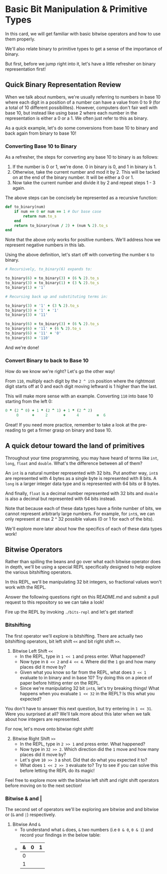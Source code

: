 # Basic Bit Manipulation & Primitive Types

In this card, we will get familiar with basic bitwise operators and how to use them properly.

We'll also relate binary to primitive types to get a sense of the importance of binary.

But first, before we jump right into it, let's have a little refresher on binary representation first! 

## Quick Binary Representation Review

When we talk about numbers, we're usually referring to numbers in base 10 where each digit in a position of a number can have a value from 0 to 9 (for a total of 10 different possibilites).
However, computers don't fair well with base 10, but instead like using base 2 where each number in the representation is either a 0 or a 1. We often just refer to this as binary.

As a quick example, let's do some conversions from base 10 to binary and back again from binary to base 10!

### Converting Base 10 to Binary

As a refresher, the steps for converting any base 10 to binary is as follows:

1. If the number is 0 or 1, we're done. 0 in binary is 0, and 1 in binary is 1.
2. Otherwise, take the current number and mod it by 2. This will be tacked on at the end of the binary number. It will be either a 0 or 1.
3. Now take the current number and divide it by 2 and repeat steps 1 - 3 again.

The above steps can be concisely be represented as a recursive function:

```ruby
def to_binary(num)
    if num == 0 or num == 1 # Our base case
        return num.to_s
    end
    return to_binary(num / 2) + (num % 2).to_s
end
```

Note that the above only works for positive numbers. We'll address how we represent negative numbers in this lab.

Using the above definition, let's start off with converting the number `6` to binary.

```ruby
# Recursively, to_binary(6) expands to:

to_binary(6) = to_binary(3) + (6 % 2).to_s
to_binary(3) = to_binary(1) + (3 % 2).to_s
to_binary(1) = '1'

# Recursing back up and substituting terms in:

to_binary(3) = '1' + (3 % 2).to_s
to_binary(3) = '1' + '1'
to_binary(3) = '11'

to_binary(6) = to_binary(3) + (6 % 2).to_s
to_binary(6) = '11' + (6 % 2).to_s
to_binary(6) = '11' + '0'
to_binary(6) = '110'
```

And we're done!

### Convert Binary to back to Base 10

How do we know we're right? Let's go the other way!

From `110`, multiply each digit by the `2 ^ ith` position where the rightmost digit starts off at 0 and each digit moving leftward is 1 higher than the last.

This will make more sense with an example. Converting `110` into base 10 starting from the left 0:

```ruby
0 * (2 ^ 0) + 1 * (2 ^ 1) + 1 * (2 ^ 2)
     0      +     2       +     4        =  6
```

Great! If you need more practice, remember to take a look at the pre-reading to get a firmer grasp on binary and base 10.

## A quick detour toward the land of primitives

Throughout your time programming, you may have heard of terms like `int`, `long`, `float` and `double`. What's the difference between all of them?

An `int` is a natural number represented with 32 bits. Put another way, `int`s are represented with 4 bytes as a single byte is represented with 8 bits.
A `long` is a larger integer data type and is represented with 64 bits or 8 bytes.

And finally, `float` is a decimal number represented with 32 bits and `double` is also a decimal but represented with 64 bits instead.

Note that because each of these data types have a finite number of bits, we cannot represent arbitrarly large numbers. For example, for `int`s, we can only represent at max 2 ^ 32 possible values (0 or 1 for each of the bits).

We'll explore more later about how the specifics of each of these data types work!

## Bitwise Operators

Rather than spilling the beans and go over what each bitwise operator does in depth, we'll be using a special REPL specifically designed to help explore the various bitshifting operators.

In this REPL, we'll be manipulating 32 bit integers, so fractional values won't work with the REPL.

Answer the following questions right on this README.md and submit a pull request to this repository so we can take a look!

Fire up the REPL by invoking `./bits-repl` and let's get started!

### Bitshifting

The first operator we'll explore is bitshifting. There are actually two bitshifting operators, bit left shift `<<` and bit right shift `>>`.

1. Bitwise Left Shift `<<`
    * In the REPL, type in `1 << 1` and press enter. What happened?
    * Now type in `8 << 2` and `4 << 4`. Where did the `1` go and how many places did it move by?
    * Given what you know so far from the REPL, what does `3 << 1` evaluate to in binary and in base 10? Try doing this on a piece of paper before hitting enter on the REPL.
    * Since we're manipulating 32 bit `int`s, let's try breaking things! What happens when you evaluate `1 << 32` in the REPL? Is this what you expected?

You don't have to answer this next question, but try entering in `1 << 31`. Were you surprised at all? We'll talk more about this later when we talk about how integers are represented.

For now, let's move onto bitwise right shift!

2. Bitwise Right Shift `>>`
    * In the REPL, type in `2 >> 1` and press enter. What happened?
    * Now type in `32 >> 2`. Which direction did the `1` move and how many places did it move by?
    * Let's give `10 >> 3` a shot. Did that do what you expected it to?
    * What does `1 << 2 >> 3` evaluate to? Try to see if you can solve this before letting the REPL do its magic!

Feel free to explore more with the bitwise left shift and right shift operators before moving on to the next section!

### Bitwise & and | 

The second set of operators we'll be exploring are bitwise and and bitwise or (`&` and `|`) respectively.

1. Bitwise And `&`
    * To understand what `&` does, `&` two numbers (i.e `0 & 0`, `0 & 1`) and record your findings in the below table:
    * |       &       |   0   |   1   |
      | ------------- |:-----:| -----:|
      |       0       |       |       |
      |       1       |       |       |


